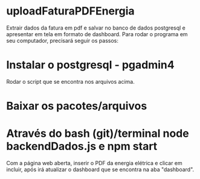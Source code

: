 # uploadFaturaPDFEnergia
Extrair dados da fatura em pdf e salvar no banco de dados postgresql e apresentar em tela em formato de dashboard. 
Para rodar o programa em seu computador, precisará seguir os passos:

# Instalar o postgresql - pgadmin4
Rodar o script que se encontra nos arquivos acima. 

# Baixar os pacotes/arquivos
# Através do bash (git)/terminal node backendDados.js e npm start

Com a página web aberta, inserir o PDF da energia elétrica e clicar em incluir, após irá atualizar o dashboard que se encontra na aba "dashboard".

